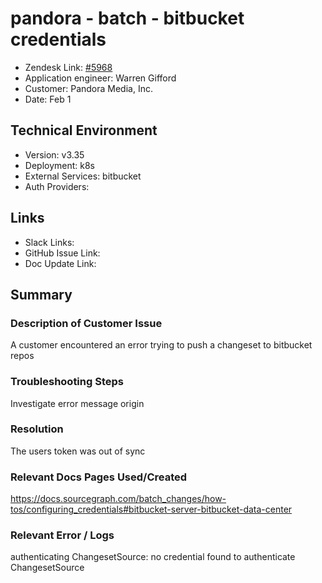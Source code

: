
# pandora - batch - bitbucket credentials <!-- Ticket Title  Hint: include keywords to make it searchable -->

- Zendesk Link: [#5968](https://sourcegraph.zendesk.com/agent/tickets/5968)
- Application engineer: Warren Gifford
- Customer: Pandora Media, Inc. <!-- Redact if this contains personally identifying information -->
- Date: Feb 1

<!-- Data populated from integration, speak to Ben Gordon or Michael Bali if not working -->
<!-- During Internal team trial, fill missing data manually (we are waiting for all data to sync) -->

## Technical Environment
- Version: ​v3.35
- Deployment: k8s
- External Services: bitbucket
- Auth Providers: 


## Links
<!-- Data for application engineer manual entry -->
- Slack Links:
- GitHub Issue Link:
- Doc Update Link:

## Summary
### Description of Customer Issue
A customer encountered an error trying to push a changeset to bitbucket repos
### Troubleshooting Steps
Investigate error message origin
### Resolution
The users token was out of sync
### Relevant Docs Pages Used/Created
https://docs.sourcegraph.com/batch_changes/how-tos/configuring_credentials#bitbucket-server-bitbucket-data-center
### Relevant Error / Logs
<!-- Please redact keys, tokens, and personal identifying information -->
authenticating ChangesetSource: no credential found to authenticate ChangesetSource


<!-- Once complete, upload a copy to https://github.com/sourcegraph/support-tools-internal/tree/main/resolved-tickets as a .md file -->
<!-- Name the file 5968.md -->
